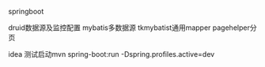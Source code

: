 springboot

druid数据源及监控配置
mybatis多数据源
tkmybatist通用mapper
pagehelper分页


idea 测试启动mvn spring-boot:run -Dspring.profiles.active=dev
